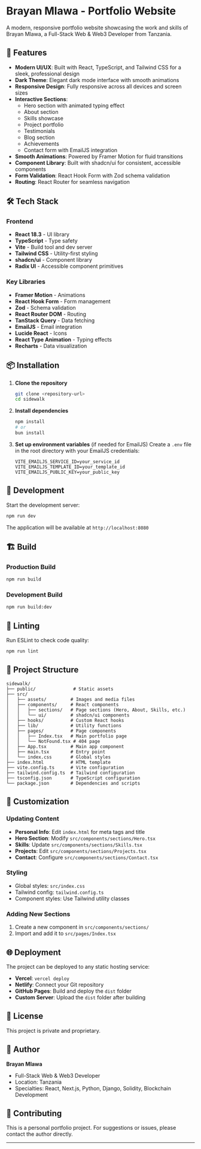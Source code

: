 # Brayan Mlawa - Portfolio Website

A modern, responsive portfolio website showcasing the work and skills of Brayan Mlawa, a Full-Stack Web & Web3 Developer from Tanzania.

## 🚀 Features

- **Modern UI/UX**: Built with React, TypeScript, and Tailwind CSS for a sleek, professional design
- **Dark Theme**: Elegant dark mode interface with smooth animations
- **Responsive Design**: Fully responsive across all devices and screen sizes
- **Interactive Sections**:
  - Hero section with animated typing effect
  - About section
  - Skills showcase
  - Project portfolio
  - Testimonials
  - Blog section
  - Achievements
  - Contact form with EmailJS integration
- **Smooth Animations**: Powered by Framer Motion for fluid transitions
- **Component Library**: Built with shadcn/ui for consistent, accessible components
- **Form Validation**: React Hook Form with Zod schema validation
- **Routing**: React Router for seamless navigation

## 🛠️ Tech Stack

### Frontend
- **React 18.3** - UI library
- **TypeScript** - Type safety
- **Vite** - Build tool and dev server
- **Tailwind CSS** - Utility-first styling
- **shadcn/ui** - Component library
- **Radix UI** - Accessible component primitives

### Key Libraries
- **Framer Motion** - Animations
- **React Hook Form** - Form management
- **Zod** - Schema validation
- **React Router DOM** - Routing
- **TanStack Query** - Data fetching
- **EmailJS** - Email integration
- **Lucide React** - Icons
- **React Type Animation** - Typing effects
- **Recharts** - Data visualization

## 📦 Installation

1. **Clone the repository**
   ```bash
   git clone <repository-url>
   cd sidewalk
   ```

2. **Install dependencies**
   ```bash
   npm install
   # or
   bun install
   ```

3. **Set up environment variables** (if needed for EmailJS)
   Create a `.env` file in the root directory with your EmailJS credentials:
   ```env
   VITE_EMAILJS_SERVICE_ID=your_service_id
   VITE_EMAILJS_TEMPLATE_ID=your_template_id
   VITE_EMAILJS_PUBLIC_KEY=your_public_key
   ```

## 🚀 Development

Start the development server:

```bash
npm run dev
```

The application will be available at `http://localhost:8080`

## 🏗️ Build

### Production Build
```bash
npm run build
```

### Development Build
```bash
npm run build:dev
```

## 🧹 Linting

Run ESLint to check code quality:

```bash
npm run lint
```

## 📁 Project Structure

```
sidewalk/
├── public/              # Static assets
├── src/
│   ├── assets/         # Images and media files
│   ├── components/     # React components
│   │   ├── sections/   # Page sections (Hero, About, Skills, etc.)
│   │   └── ui/         # shadcn/ui components
│   ├── hooks/          # Custom React hooks
│   ├── lib/            # Utility functions
│   ├── pages/          # Page components
│   │   ├── Index.tsx   # Main portfolio page
│   │   └── NotFound.tsx # 404 page
│   ├── App.tsx         # Main app component
│   ├── main.tsx        # Entry point
│   └── index.css       # Global styles
├── index.html          # HTML template
├── vite.config.ts      # Vite configuration
├── tailwind.config.ts  # Tailwind configuration
├── tsconfig.json       # TypeScript configuration
└── package.json        # Dependencies and scripts
```

## 🎨 Customization

### Updating Content
- **Personal Info**: Edit `index.html` for meta tags and title
- **Hero Section**: Modify `src/components/sections/Hero.tsx`
- **Skills**: Update `src/components/sections/Skills.tsx`
- **Projects**: Edit `src/components/sections/Projects.tsx`
- **Contact**: Configure `src/components/sections/Contact.tsx`

### Styling
- Global styles: `src/index.css`
- Tailwind config: `tailwind.config.ts`
- Component styles: Use Tailwind utility classes

### Adding New Sections
1. Create a new component in `src/components/sections/`
2. Import and add it to `src/pages/Index.tsx`

## 🌐 Deployment

The project can be deployed to any static hosting service:

- **Vercel**: `vercel deploy`
- **Netlify**: Connect your Git repository
- **GitHub Pages**: Build and deploy the `dist` folder
- **Custom Server**: Upload the `dist` folder after building

## 📄 License

This project is private and proprietary.

## 👤 Author

**Brayan Mlawa**
- Full-Stack Web & Web3 Developer
- Location: Tanzania
- Specialties: React, Next.js, Python, Django, Solidity, Blockchain Development

## 🤝 Contributing

This is a personal portfolio project. For suggestions or issues, please contact the author directly.

---
